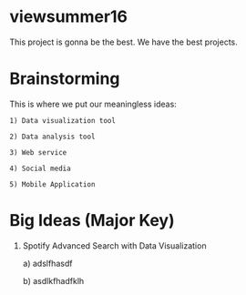 # viewsummer16
This project is gonna be the best. We have the best projects.
# Brainstorming
This is where we put our meaningless ideas:

	1) Data visualization tool

	2) Data analysis tool

	3) Web service

	4) Social media

	5) Mobile Application

# Big Ideas (Major Key)
1. Spotify Advanced Search with Data Visualization

	a) adslfhasdf

	b) asdlkfhadfklh





